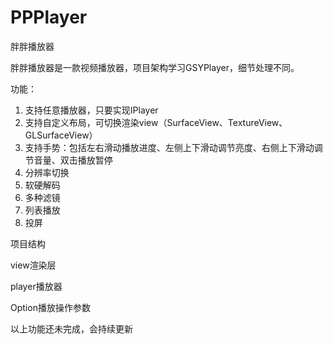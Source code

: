 # PPPlayer
胖胖播放器

胖胖播放器是一款视频播放器，项目架构学习GSYPlayer，细节处理不同。

功能：
1. 支持任意播放器，只要实现IPlayer
2. 支持自定义布局，可切换渲染view（SurfaceView、TextureView、GLSurfaceView）
3. 支持手势：包括左右滑动播放进度、左侧上下滑动调节亮度、右侧上下滑动调节音量、双击播放暂停
4. 分辨率切换
5. 软硬解码
6. 多种滤镜
7. 列表播放
8. 投屏

项目结构

view渲染层

player播放器

Option播放操作参数


以上功能还未完成，会持续更新
